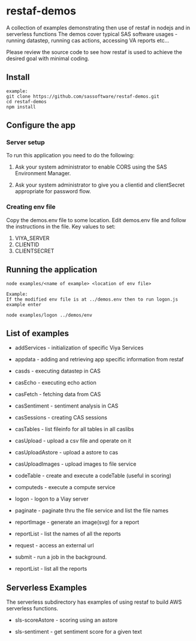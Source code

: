 # restaf-demos

A collection of examples demonstrating then use of restaf in nodejs and in serverless functions
The demos cover typical SAS software usages - running datastep, running cas actions,
accessing VA reports etc...

Please review the source code to see how restaf is used to achieve
the desired goal with minimal coding.


## Install
```
example:
git clone https://github.com/sassoftware/restaf-demos.git
cd restaf-demos
npm install
```

## Configure the app
### Server setup
To run this application you need to do the following:

1. Ask your system administrator to enable CORS using the SAS Environment Manager.

2. Ask your system administrator to give you a clientid and clientSecret appropriate
for password flow.

### Creating env file
Copy the demos.env file to some location.
Edit demos.env file and follow the instructions in the file.
Key values to set:

1. VIYA_SERVER
2. CLIENTID
3. CLIENTSECRET



## Running the application
```
node examples/<name of example> <location of env file>

Example:
If the modified env file is at ../demos.env then to run logon.js example enter

node examples/logon ../demos/env
```

## List of examples

- addServices - initialization of specific Viya Services

- appdata -  adding and retrieving app specific information from restaf

- casds -  executing datastep in CAS

- casEcho - executing echo action

- casFetch - fetching data from CAS

- casSentiment - sentiment analysis in CAS

- casSessions - creating CAS sessions

- casTables - list fileinfo for all tables in all caslibs

- casUpload - upload a csv file and operate on it

- casUploadAstore - upload a astore to cas

- casUploadImages - upload images to file service

- codeTable - create and execute a codeTable (useful in scoring)

- computeds - execute a compute service

- logon  - logon to a Viay server

- paginate - paginate thru the file service and list the file names

- reportImage - generate an image(svg) for a report

- reportList - list the names of all the reports

- request - access an external url

- submit - run a job in the background.


- reportList - list all the reports

## Serverless Examples

The serverless subdirectory has examples of using restaf to build AWS serverless functions.

- sls-scoreAstore - scoring using an astore

- sls-sentiment  - get sentiment score for a given text


